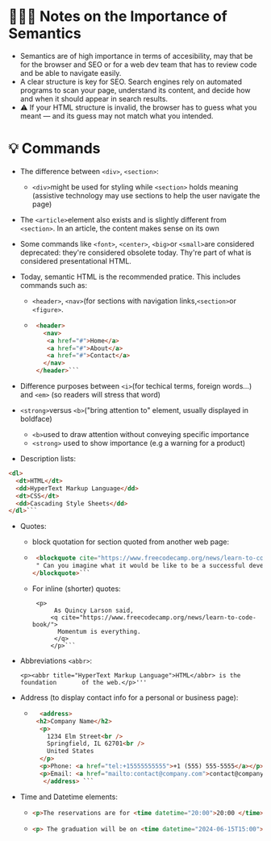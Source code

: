  # 🧑🏼‍💻 Notes on the Importance of Semantics

* Semantics are of high importance in terms of accesibility, may that be for the browser and SEO or for a web dev team that has to review code and be able to navigate easily.
* A clear structure is key for SEO. Search engines rely on automated programs to scan your page, understand its content, and decide how and when it should appear in search results.
* ⚠️ If your HTML structure is invalid, the browser has to guess what you meant — and its guess may not match what you intended.
 

# 💡 Commands

* The difference between `<div>`, `<section>`:
     * `<div>`might be used for styling while `<section>` holds meaning (assistive technology may use sections to help the user navigate the page)
* The `<article>`element also exists and is slightly different from `<section>`. In an article, the content makes sense on its own

* Some commands like `<font>`, `<center>`, `<big>`or `<small>`are considered deprecated: they're considered obsolete today.
  Thy're part of what is considered presentational HTML.

* Today, semantic HTML is the recommended pratice. This includes commands such as:
     * `<header>`, `<nav>`(for sections with navigation links,`<section>`or `<figure>`.
     * ``` html
        <header>
          <nav>
           <a href="#">Home</a>
           <a href="#">About</a>
           <a href="#">Contact</a>
          </nav>
        </header>```
  
* Difference purposes between `<i>`(for techical terms, foreign words...) and `<em>` (so readers will stress that word)
* `<strong>`versus `<b>`("bring attention to" element, usually displayed in boldface)
   * `<b>`used to draw attention without conveying specific importance
   * `<strong>` used to show importance (e.g a warning for a product)

* Description lists:
``` html
<dl>
  <dt>HTML</dt>
  <dd>HyperText Markup Language</dd>
  <dt>CSS</dt>
  <dd>Cascading Style Sheets</dd>
</dl>```
```
* Quotes:
   * block quotation for section quoted from another web page:
   * ``` html
      <blockquote cite="https://www.freecodecamp.org/news/learn-to-code-book/">
      " Can you imagine what it would be like to be a successful developer? To have built software systems that people rely upon?"
     </blockquote>```
   * For inline (shorter) quotes:
      ```
       <p>
            As Quincy Larson said,
           <q cite="https://www.freecodecamp.org/news/learn-to-code-book/">
             Momentum is everything.
            </q>
           </p>```

* Abbreviations `<abbr>`:

      <p><abbr title="HyperText Markup Language">HTML</abbr> is the foundation       of the web.</p>'''

* Address (to display contact info for a personal or business page):
   * ``` html
       <address>
      <h2>Company Name</h2>
       <p>
         1234 Elm Street<br />
         Springfield, IL 62701<br />
         United States
       </p>
       <p>Phone: <a href="tel:+15555555555">+1 (555) 555-5555</a></p>
       <p>Email: <a href="mailto:contact@company.com">contact@company.com</a></p>
        </address> ```

* Time and Datetime elements:
   *  ``` html
      <p>The reservations are for <time datetime="20:00">20:00 </time></p>```
   *  ```html
      <p> The graduation will be on <time datetime="2024-06-15T15:00">June 15</time> </p> ```
      
